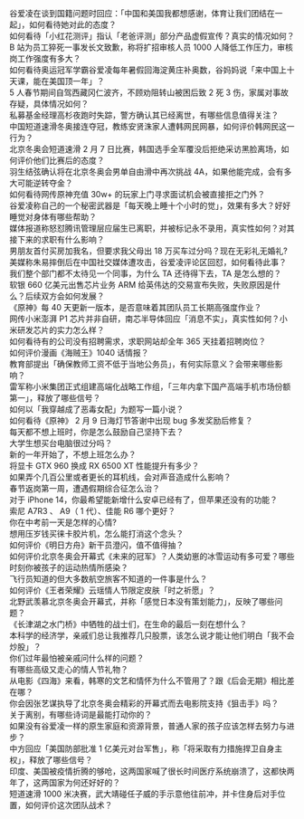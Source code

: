 谷爱凌在谈到国籍问题时回应：「中国和美国我都想感谢，体育让我们团结在一起」，如何看待她对此的态度？  
如何看待「小红花测评」指认「老爸评测」部分产品虚假宣传？真实的情况如何？  
B 站为员工猝死一事发长文致歉，称将扩招审核人员 1000 人降低工作压力，审核岗工作强度有多大？  
如何看待奥运冠军学霸谷爱凌每年暑假回海淀黄庄补奥数，谷妈妈说「来中国上十天课，能在美国顶一年」？  
5 人春节期间自驾西藏冈仁波齐，不顾劝阻转山被困后致 2 死 3 伤，家属对事故存疑，具体情况如何？  
私募基金经理高杉夜跑时失踪，警方确认其已经离世，有哪些信息值得关注？  
中国短道速滑冬奥接连夺冠，教练安贤洙家人遭韩网民网暴，如何评价韩网民这一行为？  
北京冬奥会短道速滑 2 月 7 日比赛，韩国选手全军覆没后拒绝采访黑脸离场，如何评价他们比赛后的态度？  
羽生结弦确认将在北京冬奥会男单自由滑中再次挑战 4A，如果他能完成，会有多大可能逆转夺金？  
如何看待网传原神充值 30w+ 的玩家上门寻求面试机会被直接拒之门外？  
谷爱凌称自己的一个秘密武器是「每天晚上睡十个小时的觉」，效果有多大？好好睡觉对身体有哪些帮助？  
媒体报道称怒怼腾讯管理层应届生已离职，并被标记永不录用，真实性如何？对其接下来的求职有什么影响？  
男朋友首付买房加我名，但要求我父母出 18 万买车过分吗？现在无彩礼无婚礼?  
美媒称朱易摔倒后在中国社交媒体遭攻击，谷爱凌评论区回怼，如何看待此事？  
我们整个部门都不太待见一个同事，为什么 TA 还待得下去，TA 是怎么想的？  
软银 660 亿美元出售芯片业务 ARM 给英伟达的交易宣布失败，失败原因是什么？后续双方会如何发展？  
《原神》每 40 天更新一版本，是否意味着其团队员工长期高强度作业？  
网传小米澎湃 P1 芯片并非自研，南芯半导体回应「消息不实」，真实性如何？小米研发芯片的实力怎么样？  
如何看待有的公司没有招聘需求，求职网站却全年 365 天挂着招聘岗位？  
如何评价漫画《海贼王》1040 话情报？  
教育部提出「确保教师工资不低于当地公务员」，有何实际意义？会带来哪些影响？  
雷军称小米集团正式组建高端化战略工作组，「三年内拿下国产高端手机市场份额第一」，释放了哪些信号？  
如何以「我穿越成了恶毒女配」为题写一篇小说？  
如何看待《原神》 2 月 9 日海灯节答谢中出现 bug 多发奖励后修复？  
每天都不想上班时，你是怎么鼓励自己坚持下去？  
大学生想买台电脑很过分吗？  
新的一年开始了，不想上班怎么办？  
将显卡 GTX 960 换成 RX 6500 XT 性能提升有多少？  
如果弄个几百公里或者更长的耳机线，会对声音造成什么影响？  
春节返岗第一周，遭遇假期综合征怎么治？  
对于 iPhone 14，你最希望能新增什么安卓已经有了，但苹果还没有的功能？  
索尼 A7R3 、 A9（ 1 代）、佳能 R6 哪个更好？  
你在中考前一天是怎样的心情?  
想用压岁钱买徕卡胶片机，怎么能打消这个念头？  
如何评价《明日方舟》新干员澄闪，值不值得抽？  
如何评价北京冬奥会开幕式《未来的冠军》？人类幼崽的冰雪运动有多可爱？哪些时刻你被孩子的运动热情所感染？  
飞行员知道的但大多数航空旅客不知道的一件事是什么？  
如何评价《王者荣耀》云瑶情人节限定皮肤「时之祈愿」？  
北野武羡慕北京冬奥会开幕式，并称「感觉日本没有策划能力」，反映了哪些问题？  
《长津湖之水门桥》中牺牲的战士们，在生命的最后一刻在想什么？  
本科学的经济学，亲戚们总让我推荐几只股票，该怎么说才能让他们明白「我不会炒股」？  
你们过年最怕被亲戚问什么样的问题？  
有哪些高级又走心的情人节礼物？  
从电影《四海》来看，韩寒的文艺和情怀为什么不管用了？跟《后会无期》相比差在哪？  
你会因张艺谋执导了北京冬奥会精彩的开幕式而去电影院支持《狙击手》吗？  
关于离别，有哪些诗词是最能打动你的？  
如果没有谷爱凌一样的原生家庭和资源背景，普通人家的孩子应该怎样去努力与进步？  
中方回应「美国防部批准 1 亿美元对台军售」，称「将采取有力措施捍卫自身主权」，释放了哪些信号？  
印度、美国被疫情折腾的够呛，这两国家喊了很长时间医疗系统崩溃了，这都快两年了，这两国家为何还好好的？  
短道速滑 1000 米决赛，武大靖碰任子威的手示意他往前冲，并卡住身后对手位置，如何评价这次团队战术？  
